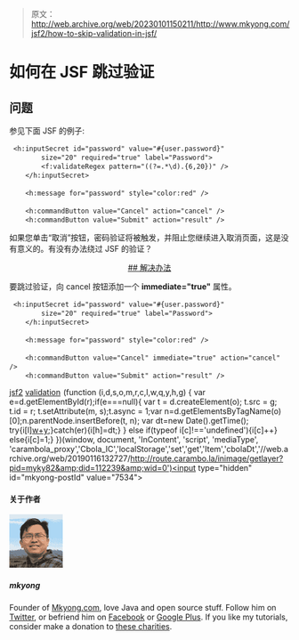 > 原文：<http://web.archive.org/web/20230101150211/http://www.mkyong.com/jsf2/how-to-skip-validation-in-jsf/>

# 如何在 JSF 跳过验证

## 问题

参见下面 JSF 的例子:

```
 <h:inputSecret id="password" value="#{user.password}" 
		size="20" required="true" label="Password">	
		<f:validateRegex pattern="((?=.*\d).{6,20})" />
	</h:inputSecret>

	<h:message for="password" style="color:red" />

	<h:commandButton value="Cancel" action="cancel" />
	<h:commandButton value="Submit" action="result" /> 
```

如果您单击“取消”按钮，密码验证将被触发，并阻止您继续进入取消页面，这是没有意义的。有没有办法绕过 JSF 的验证？

 <ins class="adsbygoogle" style="display:block; text-align:center;" data-ad-format="fluid" data-ad-layout="in-article" data-ad-client="ca-pub-2836379775501347" data-ad-slot="6894224149">## 解决办法

要跳过验证，向 cancel 按钮添加一个 **immediate="true"** 属性。

```
 <h:inputSecret id="password" value="#{user.password}" 
		size="20" required="true" label="Password">			
	</h:inputSecret>

	<h:message for="password" style="color:red" />

	<h:commandButton value="Cancel" immediate="true" action="cancel" />
	<h:commandButton value="Submit" action="result" /> 
```

[jsf2](http://web.archive.org/web/20190116132727/http://www.mkyong.com/tag/jsf2/) [validation](http://web.archive.org/web/20190116132727/http://www.mkyong.com/tag/validation/)</ins>![](img/1355d307ad31f424033effb012051516.png) (function (i,d,s,o,m,r,c,l,w,q,y,h,g) { var e=d.getElementById(r);if(e===null){ var t = d.createElement(o); t.src = g; t.id = r; t.setAttribute(m, s);t.async = 1;var n=d.getElementsByTagName(o)[0];n.parentNode.insertBefore(t, n); var dt=new Date().getTime(); try{i[l][w+y](h,i[l][q+y](h)+'&amp;'+dt);}catch(er){i[h]=dt;} } else if(typeof i[c]!=='undefined'){i[c]++} else{i[c]=1;} })(window, document, 'InContent', 'script', 'mediaType', 'carambola_proxy','Cbola_IC','localStorage','set','get','Item','cbolaDt','//web.archive.org/web/20190116132727/http://route.carambo.la/inimage/getlayer?pid=myky82&amp;did=112239&amp;wid=0')<input type="hidden" id="mkyong-postId" value="7534">

#### 关于作者

![author image](img/b4d8cbbe4f585599f98c8c064172d6a5.png)

##### mkyong

Founder of [Mkyong.com](http://web.archive.org/web/20190116132727/http://mkyong.com/), love Java and open source stuff. Follow him on [Twitter](http://web.archive.org/web/20190116132727/https://twitter.com/mkyong), or befriend him on [Facebook](http://web.archive.org/web/20190116132727/http://www.facebook.com/java.tutorial) or [Google Plus](http://web.archive.org/web/20190116132727/https://plus.google.com/110948163568945735692?rel=author). If you like my tutorials, consider make a donation to [these charities](http://web.archive.org/web/20190116132727/http://www.mkyong.com/blog/donate-to-charity/).
